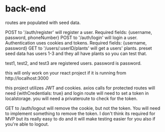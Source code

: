 # back-end

routes are populated with seed data.

POST to '/auth/register' will register a user.
Required fields:
{username, password, phoneNumber}
POST to '/auth/login' will login a user. Authentication uses cookies and tokens.
Required fields:
{username, password}
GET to '/users/:userID/plants' will get a users' plants. preset seed data has users 1-3 and they all have plants so you can test that.

test1, test2, and test3 are registered users. password is password.

this will only work on your react project if it is running from http://localhost:3000

this project utilizes JWT and cookies. axios calls for protected routes will need {withCredentials: true} and login route will need to set a token in localstorage. you will need a privateroute to check for the token.

GET to /auth/logout will remove the cookie, but not the token. You will need to implement something to remove the token.
I don't think its required for MVP but its really easy to do and it will make testing easier for you also if you're able to logout.
